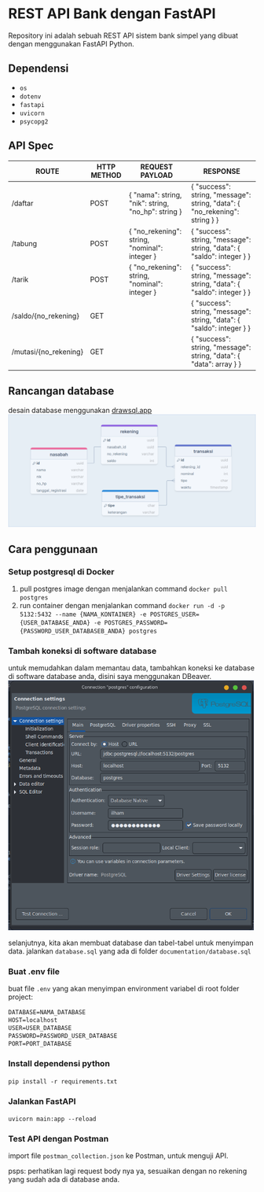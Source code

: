 # REST API Bank dengan FastAPI

Repository ini adalah sebuah REST API sistem bank simpel yang dibuat dengan menggunakan FastAPI Python.

## Dependensi
- `os`
- `dotenv`
- `fastapi`
- `uvicorn`
- `psycopg2`

## API Spec
| ROUTE   | HTTP METHOD | REQUEST PAYLOAD | RESPONSE |
|---------|-------------|-----------------|----------|
| /daftar | POST | { "nama": string, "nik": string, "no_hp": string } | { "success": string, "message": string, "data": { "no_rekening": string } } |
| /tabung | POST | { "no_rekening": string, "nominal": integer } | { "success": string, "message": string, "data": { "saldo": integer } } |
| /tarik | POST | { "no_rekening": string, "nominal": integer } | { "success": string, "message": string, "data": { "saldo": integer } } |
| /saldo/{no_rekening} | GET | | { "success": string, "message": string, "data": { "saldo": integer } } |
| /mutasi/{no_rekening} | GET | | { "success": string, "message": string, "data": { "data": array } }

## Rancangan database
desain database menggunakan [drawsql.app](https://drawsql.app/)
![](./documentation/database-design.png)

## Cara penggunaan
### Setup postgresql di Docker
1. pull postgres image dengan menjalankan command `docker pull postgres`
2. run container dengan menjalankan command `docker run -d -p 5132:5432 --name {NAMA_KONTAINER} -e POSTGRES_USER={USER_DATABASE_ANDA} -e POSTGRES_PASSWORD={PASSWORD_USER_DATABASEB_ANDA} postgres`

### Tambah koneksi di software database
untuk memudahkan dalam memantau data, tambahkan koneksi ke database di software database anda, disini saya menggunakan DBeaver.  
<img src='./documentation/connect-dbeaver.png' width=500>

selanjutnya, kita akan membuat database dan tabel-tabel untuk menyimpan data. jalankan `database.sql` yang ada di folder `documentation/database.sql`

### Buat .env file
buat file `.env` yang akan menyimpan environment variabel di root folder project:
```
DATABASE=NAMA_DATABASE
HOST=localhost
USER=USER_DATABASE
PASSWORD=PASSWORD_USER_DATABASE
PORT=PORT_DATABASE
```

### Install dependensi python
`pip install -r requirements.txt`

### Jalankan FastAPI
`uvicorn main:app --reload`

### Test API dengan Postman
import file `postman_collection.json` ke Postman, untuk menguji API.  

psps: perhatikan lagi request body nya ya, sesuaikan dengan no rekening yang sudah ada di database anda.